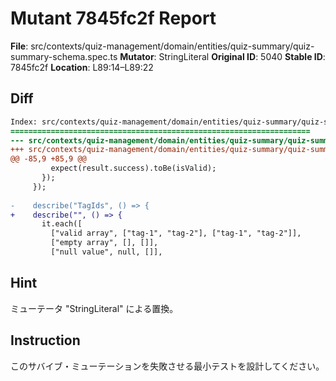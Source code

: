 # Mutant 7845fc2f Report

**File**: src/contexts/quiz-management/domain/entities/quiz-summary/quiz-summary-schema.spec.ts
**Mutator**: StringLiteral
**Original ID**: 5040
**Stable ID**: 7845fc2f
**Location**: L89:14–L89:22

## Diff

```diff
Index: src/contexts/quiz-management/domain/entities/quiz-summary/quiz-summary-schema.spec.ts
===================================================================
--- src/contexts/quiz-management/domain/entities/quiz-summary/quiz-summary-schema.spec.ts	original
+++ src/contexts/quiz-management/domain/entities/quiz-summary/quiz-summary-schema.spec.ts	mutated #5040
@@ -85,9 +85,9 @@
         expect(result.success).toBe(isValid);
       });
     });
 
-    describe("TagIds", () => {
+    describe("", () => {
       it.each([
         ["valid array", ["tag-1", "tag-2"], ["tag-1", "tag-2"]],
         ["empty array", [], []],
         ["null value", null, []],
```

## Hint

ミューテータ "StringLiteral" による置換。

## Instruction

このサバイブ・ミューテーションを失敗させる最小テストを設計してください。
